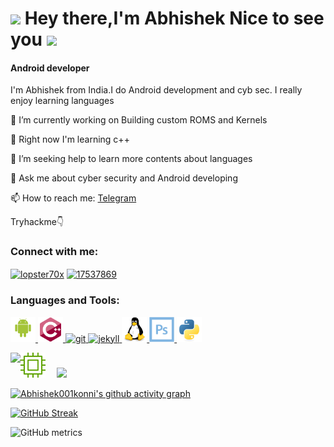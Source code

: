 <h1><img src="https://emojis.slackmojis.com/emojis/images/1531849430/4246/blob-sunglasses.gif?1531849430" width="30"/> Hey there,I'm Abhishek Nice to see you <img src="https://media.giphy.com/media/hvRJCLFzcasrR4ia7z/giphy.gif" width="25px"></h1>

#### Android developer 
I'm Abhishek from India.I do Android development and cyb sec. I really enjoy learning languages

 🔭 I’m currently working on Building custom ROMS and Kernels 
 
 🌱 Right now I'm learning c++  
 
 🤔 I’m seeking help to learn more contents about languages 
 
 💬 Ask me about cyber security and Android developing 
 
 📫 How to reach me:  [Telegram](https://t.me/Lopster_70) 
 
 Tryhackme👇
<script src="https://tryhackme.com/badge/453800"></script>


<h3 align="left">Connect with me:</h3>
<p align="left">
<a href="https://twitter.com/lopster70x" target="blank"><img align="center" src="https://raw.githubusercontent.com/rahuldkjain/github-profile-readme-generator/master/src/images/icons/Social/twitter.svg" alt="lopster70x" height="30" width="40" /></a>
<a href="https://stackoverflow.com/users/17537869" target="blank"><img align="center" src="https://raw.githubusercontent.com/rahuldkjain/github-profile-readme-generator/master/src/images/icons/Social/stack-overflow.svg" alt="17537869" height="30" width="40" /></a>
</p>

<h3 align="left">Languages and Tools:</h3>
<p align="left"> <a href="https://developer.android.com" target="_blank" rel="noreferrer"> <img src="https://raw.githubusercontent.com/devicons/devicon/master/icons/android/android-original-wordmark.svg" alt="android" width="40" height="40"/> </a> <a href="https://www.w3schools.com/cpp/" target="_blank" rel="noreferrer"> <img src="https://raw.githubusercontent.com/devicons/devicon/master/icons/cplusplus/cplusplus-original.svg" alt="cplusplus" width="40" height="40"/> </a> <a href="https://git-scm.com/" target="_blank" rel="noreferrer"> <img src="https://www.vectorlogo.zone/logos/git-scm/git-scm-icon.svg" alt="git" width="40" height="40"/> </a> <a href="https://jekyllrb.com/" target="_blank" rel="noreferrer"> <img src="https://www.vectorlogo.zone/logos/jekyllrb/jekyllrb-icon.svg" alt="jekyll" width="40" height="40"/> </a> <a href="https://www.linux.org/" target="_blank" rel="noreferrer"> <img src="https://raw.githubusercontent.com/devicons/devicon/master/icons/linux/linux-original.svg" alt="linux" width="40" height="40"/> </a> <a href="https://www.photoshop.com/en" target="_blank" rel="noreferrer"> <img src="https://raw.githubusercontent.com/devicons/devicon/master/icons/photoshop/photoshop-line.svg" alt="photoshop" width="40" height="40"/> </a> <a href="https://www.python.org" target="_blank" rel="noreferrer"> <img src="https://raw.githubusercontent.com/devicons/devicon/master/icons/python/python-original.svg" alt="python" width="40" height="40"/> </a> </p>
<a href='https://docs.github.com/en/developers'><img src='https://raw.githubusercontent.com/acervenky/animated-github-badges/master/assets/devbadge.gif' width='40' height='40'></a> 

<a href="https://github-readme-stats.vercel.app/api/top-langs/?username=Abhishek001konni&hide=php&theme=tokyonight">
  <img align="left" src="https://github-readme-stats.vercel.app/api/top-langs/?username=Abhishek001konni&hide=php&theme=tokyonight" />
</a>
<img src="https://github-readme-stats.vercel.app/api?username=Abhishek001konni&&show_icons=true&title_color=ffffff&icon_color=bb2acf&text_color=daf7dc&bg_color=000000">

[![Abhishek001konni's github activity graph](https://activity-graph.herokuapp.com/graph?username=Abhishek001konni&theme=react-dark)](https://github.com/ashutosh00710/github-readme-activity-graph)


[![GitHub Streak](https://github-readme-streak-stats.herokuapp.com/?user=Abhishek001konni&theme=highcontrast)](https://git.io/streak-stats)


![GitHub metrics](https://metrics.lecoq.io/Abhishek001konni)  




